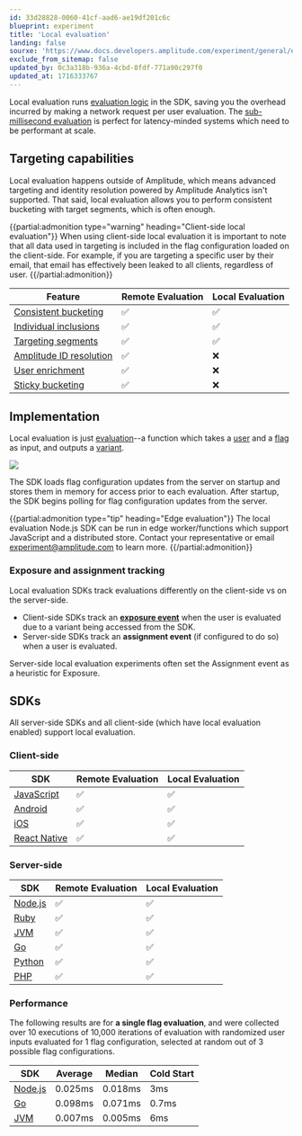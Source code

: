 ```yaml
---
id: 33d28828-0060-41cf-aad6-ae19df201c6c
blueprint: experiment
title: 'Local evaluation'
landing: false
sourxe: 'https://www.docs.developers.amplitude.com/experiment/general/evaluation/local-evaluation/'
exclude_from_sitemap: false
updated_by: 0c3a318b-936a-4cbd-8fdf-771a90c297f0
updated_at: 1716333767
---
```

Local evaluation runs [evaluation logic](/docs/experiment/implementation) in the SDK, saving you the overhead incurred by making a network request per user evaluation. The [sub-millisecond evaluation](/docs/experiment/under-the-hood/performance-and-caching) is perfect for latency-minded systems which need to be performant at scale.

## Targeting capabilities

Local evaluation happens outside of Amplitude, which means advanced targeting and identity resolution powered by Amplitude Analytics isn't supported. That said, local evaluation allows you to perform consistent bucketing with target segments, which is often enough.

{{partial:admonition type="warning" heading="Client-side local evaluation"}}
When using client-side local evaluation it is important to note that all data used in targeting is included in the flag configuration loaded on the client-side. For example, if you are targeting a specific user by their email, that email has effectively been leaked to all clients, regardless of user.
{{/partial:admonition}}

| <div class='big-column'>Feature</div> | Remote Evaluation | Local Evaluation |
| --- | --- | --- |
| [Consistent bucketing](/docs/experiment/implementation#consistent-bucketing) | ✅ | ✅ |
| [Individual inclusions](/docs/experiment/implementation#individual-inclusions) | ✅ | ✅ |
| [Targeting segments](/docs/experiment/implementation#targeting-segments) | ✅ | ✅ |
| [Amplitude ID resolution](/docs/experiment/remote-evaluation#amplitude-id-resolution) | ✅ | ❌ |
| [User enrichment](/docs/experiment/remote-evaluation#user-enrichment) | ✅ | ❌ |
| [Sticky bucketing](/docs/experiment/implementation#sticky-bucketing) | ✅ | ❌ |

## Implementation

Local evaluation is just [evaluation](/docs/experiment/implementation)--a function which takes a [user](/docs/experiment/data-model#users) and a [flag](/docs/experiment/data-model#flags-and-experiments) as input, and outputs a [variant](/docs/experiment/data-model#variants).

![](statamic://asset::help_center_conversions::experiment/local-evaluation.drawio.png)

The SDK loads flag configuration updates from the server on startup and stores them in memory for access prior to each evaluation. After startup, the SDK begins polling for flag configuration updates from the server.

{{partial:admonition type="tip" heading="Edge evaluation"}}
The local evaluation Node.js SDK can be run in edge worker/functions which support JavaScript and a distributed store. Contact your representative or email [experiment@amplitude.com](mailto:experiment@amplitude.com) to learn more.
{{/partial:admonition}}

### Exposure and assignment tracking

Local evaluation SDKs track evaluations differently on the client-side vs on the server-side.

- Client-side SDKs track an [**exposure event**](/docs/experiment/under-the-hood/event-tracking#exposure-events) when the user is evaluated due to a variant being accessed from the SDK.
- Server-side SDKs track an **assignment event** (if configured to do so) when a user is evaluated.

Server-side local evaluation experiments often set the Assignment event as a heuristic for Exposure.

## SDKs

All server-side SDKs and all client-side (which have local evaluation enabled) support local evaluation.

### Client-side

| SDK | Remote Evaluation | Local Evaluation |
| --- | --- | --- |
| [JavaScript](/docs/sdks/experiment-sdks/experiment-javascript) |  ✅ | ✅  |
| [Android](/docs/sdks/experiment-sdks/experiment-android) |  ✅ | ✅  |
| [iOS](/docs/sdks/experiment-sdks/experiment-ios) |  ✅ | ✅ |
| [React Native](/docs/sdks/experiment-sdks/experiment-react-native) |  ✅ | ✅ |

### Server-side

| SDK | Remote Evaluation | Local Evaluation |
| --- | --- | --- |
| [Node.js](/docs/sdks/experiment-sdks/experiment-node-js) |  ✅ | ✅  |
| [Ruby](/docs/sdks/experiment-sdks/experiment-ruby) |  ✅ | ✅  |
| [JVM](/docs/sdks/experiment-sdks/experiment-jvm) |  ✅ | ✅ |
| [Go](/docs/sdks/experiment-sdks/experiment-go) |  ✅ | ✅ |
| [Python](/docs/sdks/experiment-sdks/experiment-python) |  ✅ | ✅ |
| [PHP](/docs/sdks/experiment-sdks/experiment-php) |  ✅ | ✅ |

### Performance

The following results are for **a single flag evaluation**, and were collected over 10 executions of 10,000 iterations of evaluation with randomized user inputs evaluated for 1 flag configuration, selected at random out of 3 possible flag configurations.

| SDK | Average | Median | Cold Start |
| --- | --- | --- | --- |
| [Node.js](/docs/sdks/experiment-sdks/experiment-node-js) | 0.025ms | 0.018ms | 3ms |
| [Go](/docs/sdks/experiment-sdks/experiment-go) | 0.098ms | 0.071ms | 0.7ms |
| [JVM](/docs/sdks/experiment-sdks/experiment-jvm) | 0.007ms | 0.005ms | 6ms |